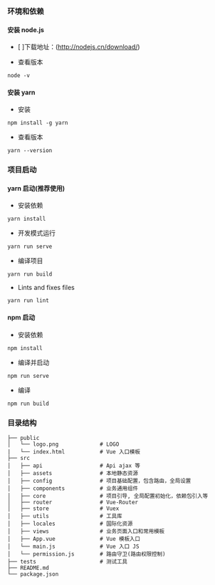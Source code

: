 ### 环境和依赖

#### 安装 node.js

- [ ]下载地址：(http://nodejs.cn/download/)

- 查看版本

```
node -v
```

#### 安装 yarn

- 安装

```
npm install -g yarn
```

- 查看版本

```
yarn --version
```

### 项目启动

#### yarn 启动(推荐使用)

- 安装依赖

```
yarn install
```

- 开发模式运行

```
yarn run serve
```

- 编译项目

```
yarn run build
```

- Lints and fixes files

```
yarn run lint
```

#### npm 启动

- 安装依赖

```
npm install
```

- 编译并启动

```
npm run serve
```

- 编译

```
npm run build
```

### 目录结构

```
├── public
│   └── logo.png             # LOGO
|   └── index.html           # Vue 入口模板
├── src
│   ├── api                  # Api ajax 等
│   ├── assets               # 本地静态资源
│   ├── config               # 项目基础配置，包含路由，全局设置
│   ├── components           # 业务通用组件
│   ├── core                 # 项目引导, 全局配置初始化，依赖包引入等
│   ├── router               # Vue-Router
│   ├── store                # Vuex
│   ├── utils                # 工具库
│   ├── locales              # 国际化资源
│   ├── views                # 业务页面入口和常用模板
│   ├── App.vue              # Vue 模板入口
│   └── main.js              # Vue 入口 JS
│   └── permission.js        # 路由守卫(路由权限控制)
├── tests                    # 测试工具
├── README.md
└── package.json
```
